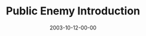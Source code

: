 ---
layout: message
category: message
series: "Public Enemy"
title: "Public Enemy Introduction"
date: 2003-10-12-00-00
message_id: 202
audio: "http://s3.amazonaws.com/crossroads-media/messages/audio/PE_01_10-12-03_Introduction.mp3"
audio-duration: "40:05"
explicit: false
---